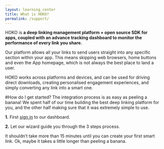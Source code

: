 ```yaml
---
layout: learning_center
title: What is HOKO?
permalink: /support/
---
```


HOKO is **a deep linking management platform + open source SDK for apps, coupled with an advance tracking dashboard to monitor the performance of every link you share.**

Our platform allows all your links to send users straight into any specific section within your app. This means skipping web browsers, home buttons and even the App homepage, which is not always the best place to land a user.

HOKO works across platforms and devices, and can be used for driving direct downloads, creating personalised engagement experiences, and simply converting any link into a smart one.

#How do I get started?
The integration process is as easy as peeling a banana! We spent half of our time building the best deep linking platform for you, and the other half making sure that it was extremely simple to use.

**1.** First [sign in](https://hokolinks.com/applications "Sign in to HOKO") to our dashboard.

**2.** Let our wizard guide you through the 3 steps process.

It shouldn’t take more than 15 minutes until you can create your first smart link. Ok, maybe it takes a little longer than peeling a banana.
